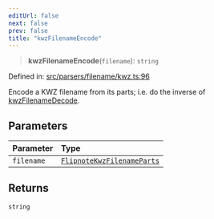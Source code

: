 ```yaml
---
editUrl: false
next: false
prev: false
title: "kwzFilenameEncode"
---
```


> **kwzFilenameEncode**(`filename`): `string`

Defined in: [src/parsers/filename/kwz.ts:96](https://github.com/jaames/flipnote.js/blob/a8a7e56268fb7f3a0039ade6ddc69a607deedd27/src/parsers/filename/kwz.ts#L96)

Encode a KWZ filename from its parts; i.e. do the inverse of [kwzFilenameDecode](../../../../../../../../api/namespaces/filename/functions/kwzfilenamedecode).

## Parameters

| Parameter | Type |
| :------ | :------ |
| `filename` | [`FlipnoteKwzFilenameParts`](/api/namespaces/filename/interfaces/flipnotekwzfilenameparts/) |

## Returns

`string`
